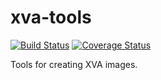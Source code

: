 # xva-tools

[![Build Status](https://travis-ci.org/rdobson/xva-tools.png?branch=master)](https://travis-ci.org/rdobson/xva-tools)
[![Coverage Status](https://coveralls.io/repos/rdobson/xva-tools/badge.png?branch=master)](https://coveralls.io/r/rdobson/xva-tools?branch=master)

Tools for creating XVA images.
